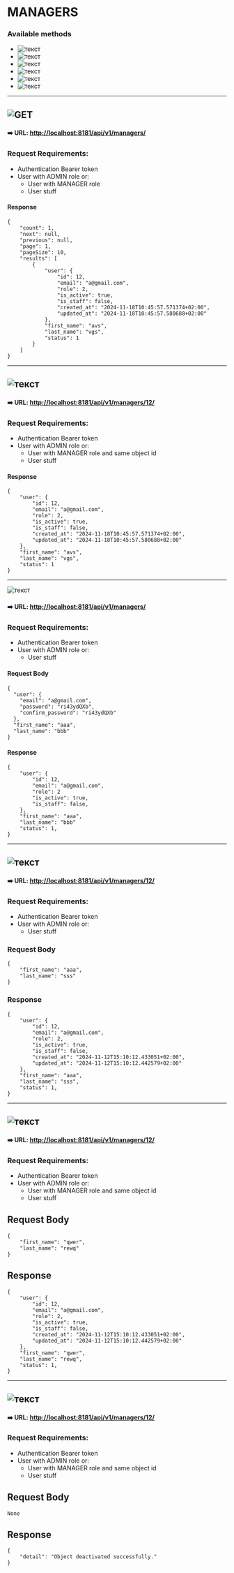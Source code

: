 # MANAGERS


### Available methods


- ![текст](https://img.shields.io/badge/GET-%2390EE90)
- ![текст](https://img.shields.io/badge/GET/{id}-%2390EE90)
- ![текст](https://img.shields.io/badge/POST-%23FFFF00)
- ![текст](https://img.shields.io/badge/PUT-%230000FF)
- ![текст](https://img.shields.io/badge/PATCH-%23DDA0DD)
- ![текст](https://img.shields.io/badge/DELETE-%23FF0000)

---
## ![GET](https://img.shields.io/badge/GET-%2390EE90)

#### ➡️ **URL**: [http://localhost:8181/api/v1/managers/](http://localhost:8181/api/v1/managers/)

### Request Requirements:
 - Authentication Bearer token
 - User with ADMIN role or:
    - User with MANAGER role
    - User stuff


#### Response

```
{
    "count": 1,
    "next": null,
    "previous": null,
    "page": 1,
    "pageSize": 10,
    "results": [
        {
            "user": {
                "id": 12,
                "email": "a@gmail.com",
                "role": 2,
                "is_active": true,
                "is_staff": false,
                "created_at": "2024-11-18T10:45:57.571374+02:00",
                "updated_at": "2024-11-18T10:45:57.580688+02:00"
            },
            "first_name": "avs",
            "last_name": "vgs",
            "status": 1
        }
    ]
}
```
---
## ![текст](https://img.shields.io/badge/GET/{id}-%2390EE90)

#### ➡️ **URL**: [http://localhost:8181/api/v1/managers/12/](http://localhost:8181/api/v1/managers/12/)


### Request Requirements:
 - Authentication Bearer token
 - User with ADMIN role or:
    - User with MANAGER role and same object id
    - User stuff

#### Response
```
{
    "user": {
        "id": 12,
        "email": "a@gmail.com",
        "role": 2,
        "is_active": true,
        "is_staff": false,
        "created_at": "2024-11-18T10:45:57.571374+02:00",
        "updated_at": "2024-11-18T10:45:57.580688+02:00"
    },
    "first_name": "avs",
    "last_name": "vgs",
    "status": 1
}
```
---
![текст](https://img.shields.io/badge/POST-%23FFFF00)

#### ➡️ **URL**: [http://localhost:8181/api/v1/managers/](http://localhost:8181/api/v1/managers/)

### Request Requirements:
 - Authentication Bearer token
 - User with ADMIN role or:
    - User stuff

#### Request Body

```
{
  "user": {
    "email": "a@gmail.com",
    "password": "ri43ydQXb",
    "confirm_password": "ri43ydQXb"
  },
  "first_name": "aaa",
  "last_name": "bbb"
}
```

#### Response
```
{
    "user": {
        "id": 12,
        "email": "a@gmail.com",
        "role": 2
        "is_active": true,
        "is_staff": false,
    },
    "first_name": "aaa",
    "last_name": "bbb"
    "status": 1,
}
```
---
## ![текст](https://img.shields.io/badge/PUT-%230000FF)

#### ➡️ **URL**: [http://localhost:8181/api/v1/managers/12/](http://localhost:8181/api/v1/managers/)
### Request Requirements:
 - Authentication Bearer token
 - User with ADMIN role or:
    - User stuff

### Request Body
```
{
    "first_name": "aaa",
    "last_name": "sss"
}
```

### Response
```
{
    "user": {
        "id": 12,
        "email": "a@gmail.com",
        "role": 2,
        "is_active": true,
        "is_staff": false,
        "created_at": "2024-11-12T15:10:12.433051+02:00",
        "updated_at": "2024-11-12T15:10:12.442579+02:00"
    },
    "first_name": "aaa",
    "last_name": "sss",
    "status": 1,
}
```
---
## ![текст](https://img.shields.io/badge/PATCH-%23DDA0DD)
#### ➡️ **URL**: [http://localhost:8181/api/v1/managers/12/](http://localhost:8181/api/v1/managers/)
### Request Requirements:
 - Authentication Bearer token
 - User with ADMIN role or:
    - User with MANAGER role and same object id
    - User stuff

## Request Body
```
{
    "first_name": "qwer",
    "last_name": "rewq"
}
```

## Response
```
{
    "user": {
        "id": 12,
        "email": "a@gmail.com",
        "role": 2,
        "is_active": true,
        "is_staff": false,
        "created_at": "2024-11-12T15:10:12.433051+02:00",
        "updated_at": "2024-11-12T15:10:12.442579+02:00"
    },
    "first_name": "qwer",
    "last_name": "rewq",
    "status": 1,
}
```
---
## ![текст](https://img.shields.io/badge/DELETE-%23FF0000)
#### ➡️ **URL**: [http://localhost:8181/api/v1/managers/12/](http://localhost:8181/api/v1/managers/)
### Request Requirements:
 - Authentication Bearer token
 - User with ADMIN role or:
    - User with MANAGER role and same object id
    - User stuff

## Request Body
```
None
```

## Response
```
{
    "detail": "Object deactivated successfully."
}
```
